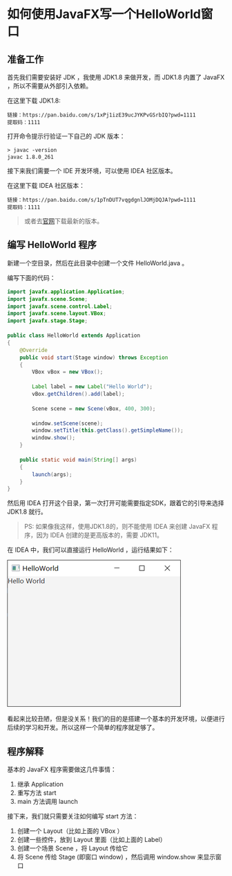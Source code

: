 # 如何使用JavaFX写一个HelloWorld窗口

## 准备工作

首先我们需要安装好 JDK ，我使用 JDK1.8 来做开发，而 JDK1.8 内置了 JavaFX ，所以不需要从外部引入依赖。

在这里下载 JDK1.8: 

```
链接：https://pan.baidu.com/s/1xPj1izE39ucJYKPvGSrbIQ?pwd=1111 
提取码：1111
```

打开命令提示行验证一下自己的 JDK 版本：

```
> javac -version
javac 1.8.0_261
```

接下来我们需要一个 IDE 开发环境，可以使用 IDEA 社区版本。

在这里下载 IDEA 社区版本：

```
链接：https://pan.baidu.com/s/1pTnDUT7vqgdgnlJOMjDQJA?pwd=1111 
提取码：1111
```

> 或者去[官网](https://www.jetbrains.com.cn/idea/download/#section=windows)下载最新的版本。

## 编写 HelloWorld 程序

新建一个空目录，然后在此目录中创建一个文件 HelloWorld.java 。

编写下面的代码：

```java
import javafx.application.Application;
import javafx.scene.Scene;
import javafx.scene.control.Label;
import javafx.scene.layout.VBox;
import javafx.stage.Stage;

public class HelloWorld extends Application
{
    @Override
    public void start(Stage window) throws Exception
    {
        VBox vBox = new VBox();

        Label label = new Label("Hello World");
        vBox.getChildren().add(label);

        Scene scene = new Scene(vBox, 400, 300);

        window.setScene(scene);
        window.setTitle(this.getClass().getSimpleName());
        window.show();
    }

    public static void main(String[] args)
    {
        launch(args);
    }
}
```

然后用 IDEA 打开这个目录，第一次打开可能需要指定SDK，跟着它的引导来选择 JDK1.8 就行。

> PS: 如果像我这样，使用JDK1.8的，则不能使用 IDEA 来创建 JavaFX 程序，因为 IDEA 创建的是更高版本的，需要 JDK11。

在 IDEA 中，我们可以直接运行 HelloWorld ，运行结果如下：

![](./pic/HelloWorld_1.png)

看起来比较丑陋，但是没关系！我们的目的是搭建一个基本的开发环境，以便进行后续的学习和开发。所以这样一个简单的程序就足够了。

## 程序解释

基本的 JavaFX 程序需要做这几件事情：

1. 继承 Application
2. 重写方法 start
3. main 方法调用 launch

接下来，我们就只需要关注如何编写 start 方法：

1. 创建一个 Layout（比如上面的 VBox ）
2. 创建一些控件，放到 Layout 里面（比如上面的 Label）
3. 创建一个场景 Scene ，将 Layout 传给它
4. 将 Scene 传给 Stage (即窗口 window) ，然后调用 window.show 来显示窗口


